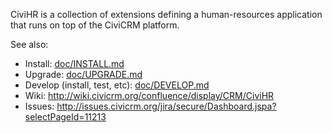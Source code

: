 CiviHR is a collection of extensions defining a human-resources application
that runs on top of the CiviCRM platform.

See also:
 * Install: [doc/INSTALL.md](doc/INSTALL.md)
 * Upgrade: [doc/UPGRADE.md](doc/UPGRADE.md)
 * Develop (install, test, etc): [doc/DEVELOP.md](doc/DEVELOP.md)
 * Wiki: http://wiki.civicrm.org/confluence/display/CRM/CiviHR
 * Issues: http://issues.civicrm.org/jira/secure/Dashboard.jspa?selectPageId=11213

